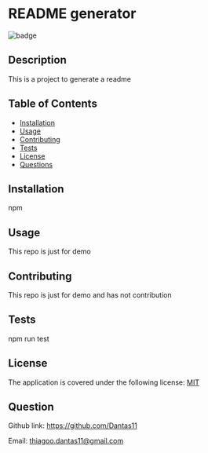 
# README generator

![badge](https://img.shields.io/badge/license-MIT-blue)

## Description
  
This is a project to generate a readme

## Table of Contents

* [Installation](#Installation)
* [Usage](#Usage)
* [Contributing](#Contributing)
* [Tests](#Tests)
* [License](#License)
* [Questions](#Questions)

## Installation

npm

## Usage

This repo is just for demo

## Contributing

This repo is just for demo and has not contribution

## Tests

npm run test

## License 

The application is covered under the following license: [MIT](https://choosealicense.com/licenses/MIT)

## Question

Github link: https://github.com/Dantas11

Email: thiagoo.dantas11@gmail.com

